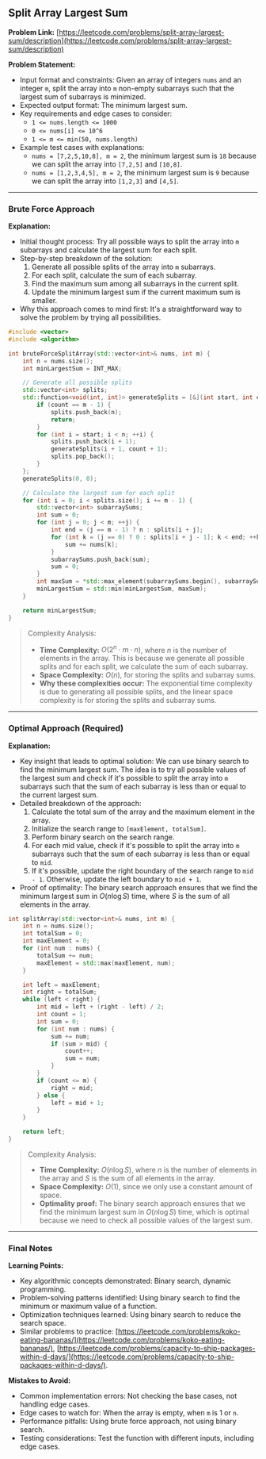 ## Split Array Largest Sum
**Problem Link:** [https://leetcode.com/problems/split-array-largest-sum/description](https://leetcode.com/problems/split-array-largest-sum/description)

**Problem Statement:**
- Input format and constraints: Given an array of integers `nums` and an integer `m`, split the array into `m` non-empty subarrays such that the largest sum of subarrays is minimized.
- Expected output format: The minimum largest sum.
- Key requirements and edge cases to consider: 
    - `1 <= nums.length <= 1000`
    - `0 <= nums[i] <= 10^6`
    - `1 <= m <= min(50, nums.length)`
- Example test cases with explanations: 
    - `nums = [7,2,5,10,8], m = 2`, the minimum largest sum is `18` because we can split the array into `[7,2,5]` and `[10,8]`.
    - `nums = [1,2,3,4,5], m = 2`, the minimum largest sum is `9` because we can split the array into `[1,2,3]` and `[4,5]`.

---

### Brute Force Approach

**Explanation:**
- Initial thought process: Try all possible ways to split the array into `m` subarrays and calculate the largest sum for each split.
- Step-by-step breakdown of the solution:
    1. Generate all possible splits of the array into `m` subarrays.
    2. For each split, calculate the sum of each subarray.
    3. Find the maximum sum among all subarrays in the current split.
    4. Update the minimum largest sum if the current maximum sum is smaller.
- Why this approach comes to mind first: It's a straightforward way to solve the problem by trying all possibilities.

```cpp
#include <vector>
#include <algorithm>

int bruteForceSplitArray(std::vector<int>& nums, int m) {
    int n = nums.size();
    int minLargestSum = INT_MAX;

    // Generate all possible splits
    std::vector<int> splits;
    std::function<void(int, int)> generateSplits = [&](int start, int count) {
        if (count == m - 1) {
            splits.push_back(n);
            return;
        }
        for (int i = start; i < n; ++i) {
            splits.push_back(i + 1);
            generateSplits(i + 1, count + 1);
            splits.pop_back();
        }
    };
    generateSplits(0, 0);

    // Calculate the largest sum for each split
    for (int i = 0; i < splits.size(); i += m - 1) {
        std::vector<int> subarraySums;
        int sum = 0;
        for (int j = 0; j < m; ++j) {
            int end = (j == m - 1) ? n : splits[i + j];
            for (int k = (j == 0) ? 0 : splits[i + j - 1]; k < end; ++k) {
                sum += nums[k];
            }
            subarraySums.push_back(sum);
            sum = 0;
        }
        int maxSum = *std::max_element(subarraySums.begin(), subarraySums.end());
        minLargestSum = std::min(minLargestSum, maxSum);
    }

    return minLargestSum;
}
```

> Complexity Analysis:
> - **Time Complexity:** $O(2^n \cdot m \cdot n)$, where $n$ is the number of elements in the array. This is because we generate all possible splits and for each split, we calculate the sum of each subarray.
> - **Space Complexity:** $O(n)$, for storing the splits and subarray sums.
> - **Why these complexities occur:** The exponential time complexity is due to generating all possible splits, and the linear space complexity is for storing the splits and subarray sums.

---

### Optimal Approach (Required)

**Explanation:**
- Key insight that leads to optimal solution: We can use binary search to find the minimum largest sum. The idea is to try all possible values of the largest sum and check if it's possible to split the array into `m` subarrays such that the sum of each subarray is less than or equal to the current largest sum.
- Detailed breakdown of the approach:
    1. Calculate the total sum of the array and the maximum element in the array.
    2. Initialize the search range to `[maxElement, totalSum]`.
    3. Perform binary search on the search range.
    4. For each mid value, check if it's possible to split the array into `m` subarrays such that the sum of each subarray is less than or equal to `mid`.
    5. If it's possible, update the right boundary of the search range to `mid - 1`. Otherwise, update the left boundary to `mid + 1`.
- Proof of optimality: The binary search approach ensures that we find the minimum largest sum in $O(n \log S)$ time, where $S$ is the sum of all elements in the array.

```cpp
int splitArray(std::vector<int>& nums, int m) {
    int n = nums.size();
    int totalSum = 0;
    int maxElement = 0;
    for (int num : nums) {
        totalSum += num;
        maxElement = std::max(maxElement, num);
    }

    int left = maxElement;
    int right = totalSum;
    while (left < right) {
        int mid = left + (right - left) / 2;
        int count = 1;
        int sum = 0;
        for (int num : nums) {
            sum += num;
            if (sum > mid) {
                count++;
                sum = num;
            }
        }
        if (count <= m) {
            right = mid;
        } else {
            left = mid + 1;
        }
    }

    return left;
}
```

> Complexity Analysis:
> - **Time Complexity:** $O(n \log S)$, where $n$ is the number of elements in the array and $S$ is the sum of all elements in the array.
> - **Space Complexity:** $O(1)$, since we only use a constant amount of space.
> - **Optimality proof:** The binary search approach ensures that we find the minimum largest sum in $O(n \log S)$ time, which is optimal because we need to check all possible values of the largest sum.

---

### Final Notes

**Learning Points:**
- Key algorithmic concepts demonstrated: Binary search, dynamic programming.
- Problem-solving patterns identified: Using binary search to find the minimum or maximum value of a function.
- Optimization techniques learned: Using binary search to reduce the search space.
- Similar problems to practice: [https://leetcode.com/problems/koko-eating-bananas/](https://leetcode.com/problems/koko-eating-bananas/), [https://leetcode.com/problems/capacity-to-ship-packages-within-d-days/](https://leetcode.com/problems/capacity-to-ship-packages-within-d-days/).

**Mistakes to Avoid:**
- Common implementation errors: Not checking the base cases, not handling edge cases.
- Edge cases to watch for: When the array is empty, when `m` is 1 or `n`.
- Performance pitfalls: Using brute force approach, not using binary search.
- Testing considerations: Test the function with different inputs, including edge cases.